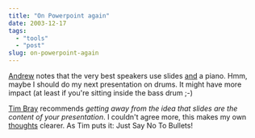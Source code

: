 ```yaml
---
title: "On Powerpoint again"
date: 2003-12-17
tags: 
  - "tools"
  - "post"
slug: on-powerpoint-again
---
```


[Andrew](http://www.andrewsavory.com/blog/archives/000156.html) notes that the very best speakers use slides [and](http://www.orixo.com/events/gt2003/sessions.html#david) a piano. Hmm, maybe I should do my next presentation on drums. It might have more impact (at least if you're sitting inside the bass drum ;-)

[Tim Bray](http://www.tbray.org/ongoing/When/200x/2003/12/15/PPt-Keynote) recommends _getting away from the idea that slides are the content of your presentation_. I couldn't agree more, this makes my own [thoughts](http://codeconsult.ch/bertrand/archives/000076.html) clearer. As Tim puts it: Just Say No To Bullets!
